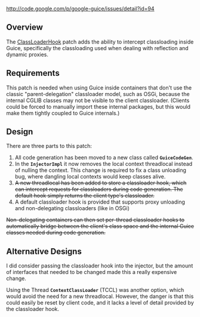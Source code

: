 http://code.google.com/p/google-guice/issues/detail?id=94

## Overview ##

The [ClassLoaderHook](http://peaberry.googlecode.com/svn/trunk/patch/ClassLoaderHook.txt) patch adds the ability to intercept classloading inside Guice, specifically the classloading used when dealing with reflection and dynamic proxies.

## Requirements ##

This patch is needed when using Guice inside containers that don't use the classic "parent-delegation" classloader model, such as OSGi, because the internal CGLIB classes may not be visible to the client classloader. (Clients could be forced to manually import these internal packages, but this would make them tightly coupled to Guice internals.)

## Design ##

There are three parts to this patch:

  1. All code generation has been moved to a new class called **`GuiceCodeGen`**.
  1. In the **`InjectorImpl`** it now removes the local context threadlocal instead of nulling the context. This change is required to fix a class unloading bug, where dangling local contexts would keep classes alive.
  1. ~~A new threadlocal has been added to store a classloader hook, which can intercept requests for classloaders during code generation. The default hook simply returns the client type's classloader.~~
  1. A default classloader hook is provided that supports proxy unloading and non-delegating classloaders (like in OSGi)

~~Non-delegating containers can then set per-thread classloader hooks to automatically bridge between the client's class space and the internal Guice classes needed during code generation.~~

## Alternative Designs ##

I did consider passing the classloader hook into the injector, but the amount of interfaces that needed to be changed made this a really expensive change.

Using the Thread **`ContextClassLoader`** (TCCL) was another option, which would avoid the need for a new threadlocal. However, the danger is that this could easily be reset by client code, and it lacks a level of detail provided by the classloader hook.
